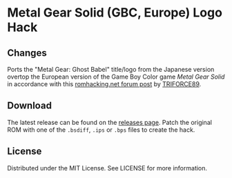 # Metal Gear Solid (GBC, Europe) Logo Hack

## Changes
Ports the "Metal Gear: Ghost Babel" title/logo from the Japanese version
overtop the European version of the Game Boy Color game
*Metal Gear Solid*
in accordance with this
[romhacking.net forum post](https://www.romhacking.net/forum/index.php?msg=446706)
by
[TRIFORCE89](https://www.romhacking.net/forum/index.php?action=profile;u=10887).

## Download
The latest release can be found on the
[releases page](https://github.com/lightbulb-sun/mgs-logo/releases).
Patch the original ROM with one of the `.bsdiff`, `.ips` or `.bps` files
to create the hack.

## License
Distributed under the MIT License. See LICENSE for more information.
